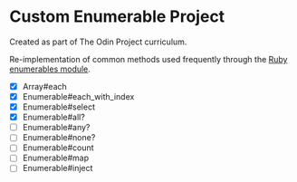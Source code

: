 # Custom Enumerable Project

Created as part of The Odin Project curriculum.

Re-implementation of common methods used frequently through the [Ruby enumerables module](https://ruby-doc.org/3.2.2/Enumerable.html).

- [x] Array#each
- [x] Enumerable#each_with_index
- [x] Enumerable#select
- [x] Enumerable#all?
- [ ] Enumerable#any?
- [ ] Enumerable#none?
- [ ] Enumerable#count
- [ ] Enumerable#map
- [ ] Enumerable#inject